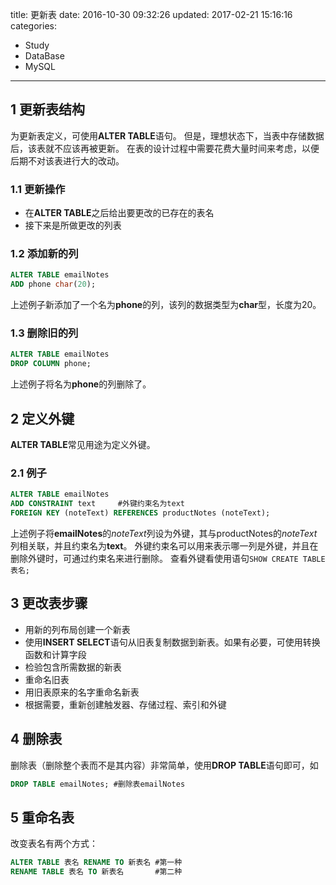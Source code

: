 title: 更新表
date: 2016-10-30 09:32:26
updated: 2017-02-21 15:16:16
categories:
- Study
- DataBase
- MySQL
---

## 1 更新表结构

为更新表定义，可使用**ALTER TABLE**语句。
但是，理想状态下，当表中存储数据后，该表就不应该再被更新。
在表的设计过程中需要花费大量时间来考虑，以便后期不对该表进行大的改动。

### 1.1 更新操作

- 在**ALTER TABLE**之后给出要更改的已存在的表名
- 接下来是所做更改的列表

### 1.2 添加新的列

```SQL
ALTER TABLE emailNotes
ADD phone char(20);     
```

上述例子新添加了一个名为**phone**的列，该列的数据类型为**char**型，长度为20。

### 1.3 删除旧的列

```SQL
ALTER TABLE emailNotes
DROP COLUMN phone;
```

上述例子将名为**phone**的列删除了。

## 2 定义外键

**ALTER TABLE**常见用途为定义外键。

### 2.1 例子

```SQL
ALTER TABLE emailNotes
ADD CONSTRAINT text     #外键约束名为text
FOREIGN KEY (noteText) REFERENCES productNotes (noteText);
```

上述例子将**emailNotes**的*noteText*列设为外键，其与productNotes的*noteText*列相关联，并且约束名为**text**。
外键约束名可以用来表示哪一列是外键，并且在删除外键时，可通过约束名来进行删除。
查看外键看使用语句`SHOW CREATE TABLE 表名;`

## 3 更改表步骤

- 用新的列布局创建一个新表
- 使用**INSERT SELECT**语句从旧表复制数据到新表。如果有必要，可使用转换函数和计算字段
- 检验包含所需数据的新表
- 重命名旧表 
- 用旧表原来的名字重命名新表 
- 根据需要，重新创建触发器、存储过程、索引和外键

## 4 删除表

删除表（删除整个表而不是其内容）非常简单，使用**DROP TABLE**语句即可，如

```SQL
DROP TABLE emailNotes; #删除表emailNotes
```

## 5 重命名表

改变表名有两个方式：

```SQL
ALTER TABLE 表名 RENAME TO 新表名 #第一种
RENAME TABLE 表名 TO 新表名       #第二种
```